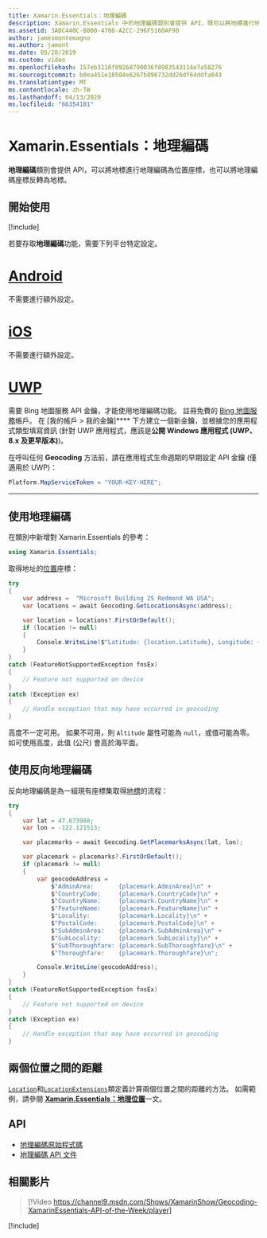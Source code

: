 ```yaml
---
title: Xamarin.Essentials：地理編碼
description: Xamarin.Essentials 中的地理編碼類別會提供 API，既可以將地標進行地理編碼為位置座標，也可以將地理編碼座標反轉為地標。
ms.assetid: 3ADC440C-B000-4708-A2CC-296F5160AF90
author: jamesmontemagno
ms.author: jamont
ms.date: 05/28/2019
ms.custom: video
ms.openlocfilehash: 157eb3116f09268790036f8983543114e7a58276
ms.sourcegitcommit: b0ea451e18504e6267b896732dd26df64ddfa843
ms.translationtype: MT
ms.contentlocale: zh-TW
ms.lasthandoff: 04/13/2020
ms.locfileid: "66354101"
---
```

# <a name="xamarinessentials-geocoding"></a>Xamarin.Essentials：地理編碼

**地理編碼**類別會提供 API，可以將地標進行地理編碼為位置座標，也可以將地理編碼座標反轉為地標。

## <a name="get-started"></a>開始使用

[!include[](~/essentials/includes/get-started.md)]

若要存取**地理編碼**功能，需要下列平台特定設定。

# <a name="android"></a>[Android](#tab/android)

不需要進行額外設定。

# <a name="ios"></a>[iOS](#tab/ios)

不需要進行額外設定。

# <a name="uwp"></a>[UWP](#tab/uwp)

需要 Bing 地圖服務 API 金鑰，才能使用地理編碼功能。 註冊免費的 [Bing 地圖服務](https://www.bingmapsportal.com/)帳戶。 在 [我的帳戶 > 我的金鑰]**** 下方建立一個新金鑰，並根據您的應用程式類型填寫資訊 (針對 UWP 應用程式，應該是**公開 Windows 應用程式 (UWP、8.x 及更早版本)**)。

在呼叫任何 **Geocoding** 方法前，請在應用程式生命週期的早期設定 API 金鑰 (僅適用於 UWP)：

```csharp
Platform.MapServiceToken = "YOUR-KEY-HERE";
```

-----

## <a name="using-geocoding"></a>使用地理編碼

在類別中新增對 Xamarin.Essentials 的參考：

```csharp
using Xamarin.Essentials;
```

取得地址的[位置](xref:Xamarin.Essentials.Location)座標：

```csharp
try
{
    var address =  "Microsoft Building 25 Redmond WA USA";
    var locations = await Geocoding.GetLocationsAsync(address);

    var location = locations?.FirstOrDefault();
    if (location != null)
    {
        Console.WriteLine($"Latitude: {location.Latitude}, Longitude: {location.Longitude}, Altitude: {location.Altitude}");
    }
}
catch (FeatureNotSupportedException fnsEx)
{
    // Feature not supported on device
}
catch (Exception ex)
{
    // Handle exception that may have occurred in geocoding
}
```

高度不一定可用。 如果不可用，則 `Altitude` 屬性可能為 `null`，或值可能為零。 如可使用高度，此值 (公尺) 會高於海平面。

## <a name="using-reverse-geocoding"></a>使用反向地理編碼

反向地理編碼是為一組現有座標集取得[地標](xref:Xamarin.Essentials.Placemark)的流程：

```csharp
try
{
    var lat = 47.673988;
    var lon = -122.121513;

    var placemarks = await Geocoding.GetPlacemarksAsync(lat, lon);

    var placemark = placemarks?.FirstOrDefault();
    if (placemark != null)
    {
        var geocodeAddress =
            $"AdminArea:       {placemark.AdminArea}\n" +
            $"CountryCode:     {placemark.CountryCode}\n" +
            $"CountryName:     {placemark.CountryName}\n" +
            $"FeatureName:     {placemark.FeatureName}\n" +
            $"Locality:        {placemark.Locality}\n" +
            $"PostalCode:      {placemark.PostalCode}\n" +
            $"SubAdminArea:    {placemark.SubAdminArea}\n" +
            $"SubLocality:     {placemark.SubLocality}\n" +
            $"SubThoroughfare: {placemark.SubThoroughfare}\n" +
            $"Thoroughfare:    {placemark.Thoroughfare}\n";

        Console.WriteLine(geocodeAddress);
    }
}
catch (FeatureNotSupportedException fnsEx)
{
    // Feature not supported on device
}
catch (Exception ex)
{
    // Handle exception that may have occurred in geocoding
}
```

## <a name="distance-between-two-locations"></a>兩個位置之間的距離

[`Location`](xref:Xamarin.Essentials.Location)和[`LocationExtensions`](xref:Xamarin.Essentials.LocationExtensions)類定義計算兩個位置之間的距離的方法。 如需範例，請參閱 [**Xamarin.Essentials：地理位置**](geolocation.md#calculate-distance)一文。

## <a name="api"></a>API

- [地理編碼原始程式碼](https://github.com/xamarin/Essentials/tree/master/Xamarin.Essentials/Geocoding)
- [地理編碼 API 文件](xref:Xamarin.Essentials.Geocoding)

## <a name="related-video"></a>相關影片

> [!Video https://channel9.msdn.com/Shows/XamarinShow/Geocoding-XamarinEssentials-API-of-the-Week/player]

[!include[](~/essentials/includes/xamarin-show-essentials.md)]
